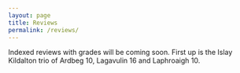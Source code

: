 ```yaml
---
layout: page
title: Reviews
permalink: /reviews/
---
```


Indexed reviews with grades will be coming soon. First up is the Islay Kildalton trio of Ardbeg 10, Lagavulin 16 and Laphroaigh 10.
